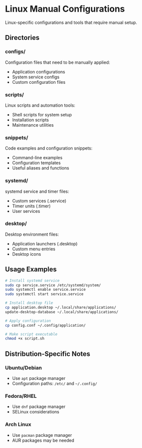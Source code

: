 # Linux Manual Configurations

Linux-specific configurations and tools that require manual setup.

## Directories

### configs/
Configuration files that need to be manually applied:
- Application configurations
- System service configs
- Custom configuration files

### scripts/
Linux scripts and automation tools:
- Shell scripts for system setup
- Installation scripts
- Maintenance utilities

### snippets/
Code examples and configuration snippets:
- Command-line examples
- Configuration templates
- Useful aliases and functions

### systemd/
systemd service and timer files:
- Custom services (.service)
- Timer units (.timer)
- User services

### desktop/
Desktop environment files:
- Application launchers (.desktop)
- Custom menu entries
- Desktop icons

## Usage Examples

```bash
# Install systemd service
sudo cp service.service /etc/systemd/system/
sudo systemctl enable service.service
sudo systemctl start service.service

# Install desktop file
cp application.desktop ~/.local/share/applications/
update-desktop-database ~/.local/share/applications/

# Apply configuration
cp config.conf ~/.config/application/

# Make script executable
chmod +x script.sh
```

## Distribution-Specific Notes

### Ubuntu/Debian
- Use `apt` package manager
- Configuration paths: `/etc/` and `~/.config/`

### Fedora/RHEL
- Use `dnf` package manager  
- SELinux considerations

### Arch Linux
- Use `pacman` package manager
- AUR packages may be needed